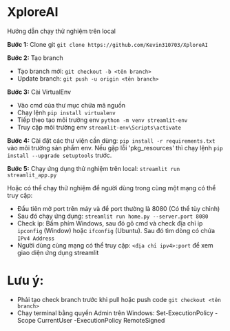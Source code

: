 # XploreAI

Hướng dẫn chạy thử nghiệm trên local

**Bước 1:** Clone git `git clone https://github.com/Kevin310703/XploreAI`

**Bước 2:** Tạo branch  
- Tạo branch mới: `git checkout -b <tên branch>`
- Update branch: `git push -u origin <tên branch>`
  
**Bước 3:** Cài VirtualEnv 
- Vào cmd của thư mục chứa mã nguồn
- Chạy lệnh `pip install virtualenv`
- Tiếp theo tạo môi trường env `python -m venv streamlit-env`
- Truy cập môi trường env `streamlit-env\Scripts\activate`

**Bước 4:** Cài đặt các thư viện cần dùng: `pip install -r requirements.txt` vào môi trường sản phẩm env. Nếu gặp lỗi 'pkg_resources' thì chạy lệnh `pip install --upgrade setuptools` trước.

**Bước 5:** Chạy ứng dụng thử nghiệm trên local: `streamlit run streamlit_app.py`

 Hoặc có thể chạy thử nghiệm để người dùng trong cùng một mạng có thể truy cập:
 - Đầu tiên mở port trên máy và để port thường là 8080 (Có thể tùy chỉnh)
 - Sau đó chạy ứng dụng: `streamlit run home.py --server.port 8080`
 - Check ip: Bấm phím Windows, sau đó gõ cmd và check địa chỉ ip `ipconfig` (Window) hoặc `ifconfig` (Ubuntu). Sau đó tìm dòng có chứa `IPv4 Address`
 - Người dùng cùng mạng có thể truy cập: `<địa chỉ ipv4>:port` để xem giao diện ứng dụng streamlit


# Lưu ý:
- Phải tạo check branch trước khi pull hoặc push code `git checkout <tên branch>`
- Chạy terminal bằng quyền Admin trên Windows: Set-ExecutionPolicy -Scope CurrentUser -ExecutionPolicy RemoteSigned

